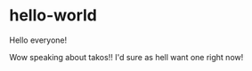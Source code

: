 hello-world
===========

Hello everyone!

Wow speaking about takos!! I'd sure as hell want one right now!
